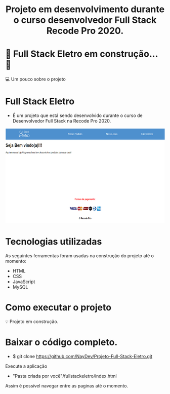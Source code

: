 <h1 align="center">
  Projeto em desenvolvimento durante o curso desenvolvedor Full Stack Recode Pro 2020.
<h1 align="center">


# 🚧 Full Stack Eletro em construção... 🚧

💻 Um pouco sobre o projeto

# Full Stack Eletro
 * É um projeto que está sendo desenvolvido durante o curso de Desenvolvedor Full Stack na Recode Pro 2020.
 
<p align="center">
  <img src="img/projeto.png" width="550" height="300">
<p align="center">


# Tecnologias utilizadas

As seguintes ferramentas foram usadas na construção do projeto até o momento:

* HTML
* CSS
* JavaScript
* MySQL

# Como executar o projeto

💡 Projeto em construção.

# Baixar o código completo.
 * $ git clone https://github.com/NayDev/Projeto-Full-Stack-Eletro.git
 
Execute a aplicação
* "Pasta criada por você"/fullstackeletro/index.html

Assim é possível navegar entre as paginas até o momento.
